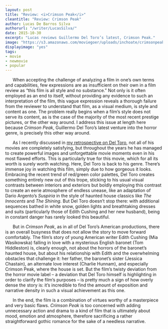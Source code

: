 ```yaml
---
layout: post
title: "Review: <i>Crimson Peak</i>"
cleantitle: "Review: Crimson Peak"
author: Lucas De Barros Silva
authorurl: "/writer/LucasSilva/"
date: 2015-10-30
excerpt: "Lucas reviews Guillermo Del Toro’s latest, Crimson Peak." 
image: "https://s3.amazonaws.com/moviegoer/uploads/inchoate/crimsonpeak.jpg"
displayimage: "yes"
tags: 
- movie
- newmovie
- popular
---
```


&nbsp;&nbsp;&nbsp;&nbsp;&nbsp;&nbsp;When accepting the challenge of analyzing a film in one’s own terms and capabilities, few expressions are as insufficient on their own in a film review as “this film is all style and no substance.” Not only is it often employed as an end to itself, without providing any evidence to such an interpretation of the film, this vague expression reveals a thorough failure from the reviewer to understand that film, as a visual medium, is style and content as one. The problem really begins when a film’s style does not serve its content, as is the case of the majority of the most recent prestige pictures, or the other way around. I address this issue at length here because *Crimson Peak*, Guillermo Del Toro’s latest venture into the horror genre, is precisely this other way around.

&nbsp;&nbsp;&nbsp;&nbsp;&nbsp;&nbsp;As I recently discussed in [my retrospective on Del Toro](/2015/10/26/deltoro.html), not all of his movies are completely satisfying, but throughout the years he has managed to create powerful images and unforgettable movie moments even in his most flawed efforts. This is particularly true for this movie, which for all its worth is surely worth watching. Here, Del Toro is back to his genre. There’s immense joy in watching this film, simply due to how gorgeous it looks. Embracing the recent trend of red/green color palettes, Del Toro creates something entirely new out of this trope, sticking to his usual visual contrasts between interiors and exteriors but boldly employing this contrast to create an eerie atmosphere of endless unease, like an adaptation of Dario Argento’s *Suspiria* in the style of haunted house classics like *The Innocents* and *The Shining*. But Del Toro doesn’t stop there: with additional sequences bathed in white snow, golden lights and breathtaking dresses and suits (particularly those of Edith Cushing and her new husband), being in constant danger has rarely looked this beautiful.

&nbsp;&nbsp;&nbsp;&nbsp;&nbsp;&nbsp;But in *Crimson Peak*, as in all of Del Toro’s American productions, there is an overall busyness that does not allow the story to move forward comfortably. The film’s story of young American writer Edith Cushing (Mia Wasikowska) falling in love with a mysterious English baronet (Tom Hiddleston) is, clearly enough, not about the horrors of the baronet’s haunted house, but about his relationship with Edith and the overwhelming obstacles that challenge it: her father, the baronet’s sister (Jessica Chastain), an alternate love interest (Charlie Hunnam), and especially Crimson Peak, where the house is set. But the film’s twisty deviation from the horror movie label – a deviation that Del Toro himself is highlighting in order to clarify the film’s purposes – is pretty much a sign of how overly dense the story is: it’s incredible to find the amount of exposition and narrative density in such a visual achievement as this one.

&nbsp;&nbsp;&nbsp;&nbsp;&nbsp;&nbsp;In the end, the film is a combination of virtues worthy of a masterpiece and very basic flaws. *Crimson Peak* is too concerned with adding unnecessary action and drama to a kind of film that is ultimately about mood, emotion and atmosphere, therefore sacrificing a rather straightforward gothic romance for the sake of a needless narrative.

